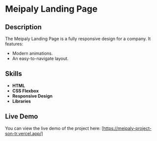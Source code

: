 # Meipaly Landing Page  

## Description  
The Meipaly Landing Page is a fully responsive design for a company. It features:  
- Modern animations.  
- An easy-to-navigate layout. 

## Skills  
- **HTML**  
- **CSS Flexbox**  
- **Responsive Design**  
- **Libraries**  

## Live Demo  
You can view the live demo of the project here: [https://meipaly-project-son-tr.vercel.app/]  
